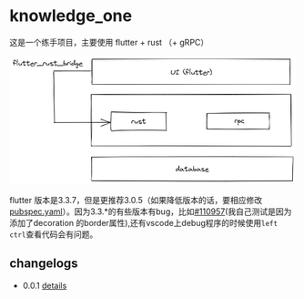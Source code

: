 # knowledge_one

这是一个练手项目，主要使用 flutter + rust （+ gRPC）

![image](./images/intro.png)

flutter 版本是3.3.7，但是更推荐3.0.5（如果降低版本的话，要相应修改[pubspec.yaml](./pubspec.yaml)）。因为3.3.*的有些版本有bug，比如[#110957](https://github.com/flutter/flutter/issues/110957)(我自己测试是因为添加了decoration 的border属性),还有vscode上debug程序的时候使用`left ctrl`查看代码会有问题。

## changelogs

* 0.0.1 [details](./changelogs/0_0_1.md)